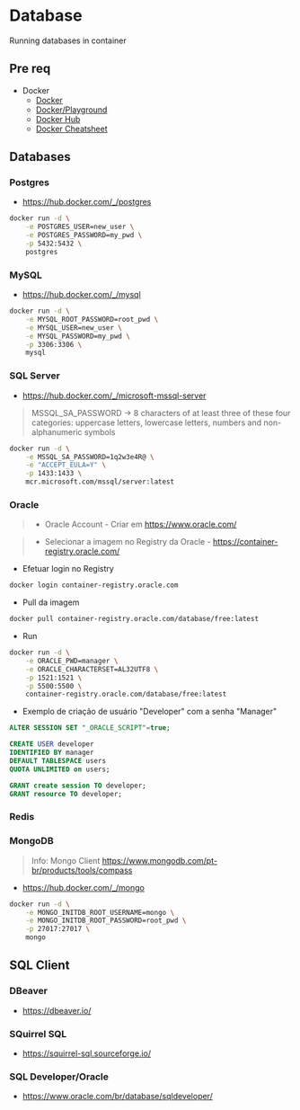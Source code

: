 # Database

Running databases in container

## Pre req

- Docker
    - [Docker](https://www.docker.com/)
    - [Docker/Playground](https://labs.play-with-docker.com/)
    - [Docker Hub](https://hub.docker.com/)
    - [Docker Cheatsheet](https://docs.docker.com/get-started/docker_cheatsheet.pdf)

## Databases

### Postgres

- https://hub.docker.com/_/postgres

```sh
docker run -d \
    -e POSTGRES_USER=new_user \
    -e POSTGRES_PASSWORD=my_pwd \
    -p 5432:5432 \
    postgres
```
### MySQL

- https://hub.docker.com/_/mysql

```sh
docker run -d \
    -e MYSQL_ROOT_PASSWORD=root_pwd \
    -e MYSQL_USER=new_user \
    -e MYSQL_PASSWORD=my_pwd \
    -p 3306:3306 \
    mysql
```

### SQL Server

- https://hub.docker.com/_/microsoft-mssql-server

> MSSQL_SA_PASSWORD -> 8 characters of at least three of these four categories: uppercase letters, lowercase letters, numbers and non-alphanumeric symbols

```sh
docker run -d \
    -e MSSQL_SA_PASSWORD=1q2w3e4R@ \
    -e "ACCEPT_EULA=Y" \
    -p 1433:1433 \
    mcr.microsoft.com/mssql/server:latest 
```

### Oracle

> - Oracle Account - Criar em https://www.oracle.com/

> - Selecionar a imagem no Registry da Oracle - https://container-registry.oracle.com/

* Efetuar login no Registry
  
```sh
docker login container-registry.oracle.com
```

* Pull da imagem
  
```sh
docker pull container-registry.oracle.com/database/free:latest
```
* Run

```sh
docker run -d \
    -e ORACLE_PWD=manager \
    -e ORACLE_CHARACTERSET=AL32UTF8 \
    -p 1521:1521 \
    -p 5500:5500 \
    container-registry.oracle.com/database/free:latest
```

* Exemplo de criação de usuário "Developer" com a senha "Manager"

```sql
ALTER SESSION SET "_ORACLE_SCRIPT"=true;

CREATE USER developer
IDENTIFIED BY manager
DEFAULT TABLESPACE users
QUOTA UNLIMITED on users;

GRANT create session TO developer;
GRANT resource TO developer;
```

### Redis

### MongoDB

> Info: Mongo Client https://www.mongodb.com/pt-br/products/tools/compass

- https://hub.docker.com/_/mongo

```sh
docker run -d \
    -e MONGO_INITDB_ROOT_USERNAME=mongo \
    -e MONGO_INITDB_ROOT_PASSWORD=root_pwd \
    -p 27017:27017 \
    mongo
```
## SQL Client

### DBeaver

- https://dbeaver.io/

### SQuirrel SQL

- https://squirrel-sql.sourceforge.io/

### SQL Developer/Oracle

- https://www.oracle.com/br/database/sqldeveloper/
